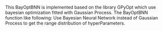 This BayOptBNN is implemented based on the library GPyOpt which use bayesian optimization fitted with Gaussian Process.
The BayOptBNN function like following:
Use Bayesian Neural Network instead of Gaussian Process to get the range distribution of hyperParameters.